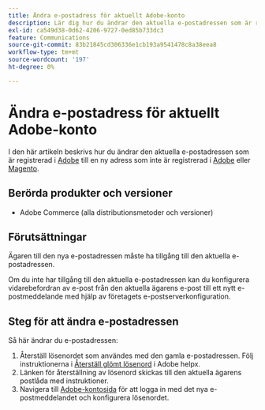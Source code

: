 ```yaml
---
title: Ändra e-postadress för aktuellt Adobe-konto
description: Lär dig hur du ändrar den aktuella e-postadressen som är registrerad i Adobe till en ny adress som för närvarande inte är registrerad i Adobe eller Magento.
exl-id: ca549d38-0d62-4206-9727-0ed85b733dc3
feature: Communications
source-git-commit: 83b21845cd306336e1cb193a9541478c8a38eea8
workflow-type: tm+mt
source-wordcount: '197'
ht-degree: 0%

---
```


# Ändra e-postadress för aktuellt Adobe-konto

I den här artikeln beskrivs hur du ändrar den aktuella e-postadressen som är registrerad i [Adobe](https://account.adobe.com/) till en ny adress som inte är registrerad i [Adobe](https://account.adobe.com/) eller [Magento](https://account.magento.com/).

## Berörda produkter och versioner

* Adobe Commerce (alla distributionsmetoder och versioner)

## Förutsättningar

Ägaren till den nya e-postadressen måste ha tillgång till den aktuella e-postadressen.

Om du inte har tillgång till den aktuella e-postadressen kan du konfigurera vidarebefordran av e-post från den aktuella ägarens e-post till ett nytt e-postmeddelande med hjälp av företagets e-postserverkonfiguration.

## Steg för att ändra e-postadressen

Så här ändrar du e-postadressen:

1. Återställ lösenordet som användes med den gamla e-postadressen. Följ instruktionerna i [Återställ glömt lösenord](https://helpx.adobe.com/manage-account/using/change-or-reset-password.html) i Adobe helpx.
1. Länken för återställning av lösenord skickas till den aktuella ägarens postlåda med instruktioner.
1. Navigera till [Adobe-kontosida](https://account.adobe.com) för att logga in med det nya e-postmeddelandet och konfigurera lösenordet.
